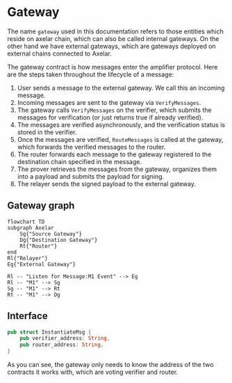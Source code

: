 # Gateway

The name `gateway` used in this documentation refers to those entities which reside
on axelar chain, which can also be called internal gateways. On the other hand we have
external gateways, which are gateways deployed on external chains connected to Axelar.

The gateway contract is how messages enter the amplifier protocol.
Here are the steps taken throughout the lifecycle of
a message:
1. User sends a message to the external gateway. We call this an incoming message.
2. Incoming messages are sent to the gateway via `VerifyMessages`.
3. The gateway calls `VerifyMessages` on the verifier, which submits the messages for verification (or just returns true if already verified).
4. The messages are verified asynchronously, and the verification status is stored in the verifier.
5. Once the messages are verified, `RouteMessages` is called at the gateway, which forwards the verified messages to the router.
6. The router forwards each message to the gateway registered to the destination chain specified in the message.
7. The prover retrieves the messages from the gateway, organizes them into a payload and submits the payload for signing.
8. The relayer sends the signed payload to the external gateway.


## Gateway graph
```mermaid
flowchart TD
subgraph Axelar
    Sg{"Source Gateway"}
    Dg{"Destination Gateway"}
    Rt{"Router"}
end
Rl{"Relayer"}
Eg{"External Gateway"}

Rl -- "Listen for Message:M1 Event" --> Eg
Rl -- "M1" --> Sg
Sg -- "M1" --> Rt
Rt -- "M1" --> Dg
```


## Interface

```Rust
pub struct InstantiateMsg {
    pub verifier_address: String,
    pub router_address: String,
}
```

As you can see, the gateway only needs to know the address of the two contracts it
works with, which are voting verifier and router.
